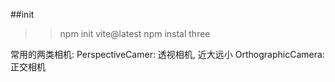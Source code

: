 ##init

> > npm init vite@latest
> > npm instal three

常用的两类相机:
PerspectiveCamer: 透视相机, 近大远小
OrthographicCamera: 正交相机
